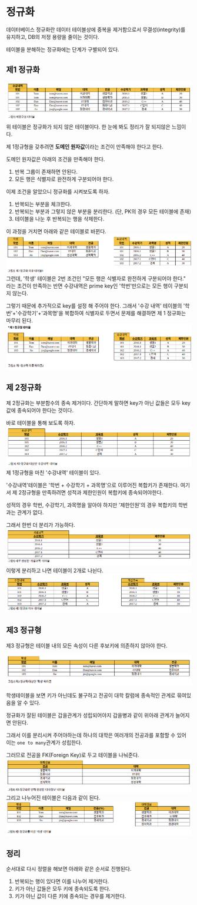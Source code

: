 # 정규화

데이터베이스 정규화란 데이터 테이블상에 중복을 제거함으로서 무결성(integrity)를 유지하고, DB의 저정 용량을 줄이는 것이다.

테이블을 분해하는 정규화에는 단계가 구별되어 있다.

## 제1 정규화

!['정규화'](./image/%EC%A0%95%EA%B7%9C%ED%99%94(%EC%A0%84).png)
위 테이블은 정규화가 되지 않은 테이블이다. 한 눈에 봐도 정리가 잘 되지않은 느낌이다.

제 1정규형을 갖추려면 **도메인 원자값**이라는 조건이 만족해야 한다고 한다.

도메인 원자값은 아래의 조건을 만족해야 한다.

1. 반복 그룹이 존재하면 안된다.
2. 모든 행은 식별자로 완전하게 구분되어야 한다.

이제 조건을 알았으니 정규화를 시켜보도록 하자.

1. 반복되는 부분을 체크한다.
2. 반복되는 부분과 그렇지 않은 부분을 분리한다. (단, PK의 경우 모든 테이블에 존재)
3. 테이블을 나눈 후 반복되는 행을 삭제한다.

이 과정을 거치면 아래와 같은 테이블로 바뀐다.
!['정규화(1)'](./image/%EC%A0%9C1%EC%A0%95%EA%B7%9C%ED%99%94(1).png)
그런데, '학생' 테이블은 2번 조건인 "모든 행은 식별자로 완전하게 구분되어야 한다." 라는 조건이 만족하는 반면 수강내역은 prime key인 '학번'만으로는 모든 행이 구분되지 않는다.

그렇기 때문에 추가적으로 key를 설정 해 주어야 한다. 그래서 '수강 내역' 테이블의 '학번'+'수강학기'+'과목명'을 복합하여 식별자로 두면서 문제를 해결하면 제 1 정규화는 마무리 된다.
!['정규화(2)'](./image/%EC%A0%9C1%EC%A0%95%EA%B7%9C%ED%99%94(2).png)

## 제 2정규화

제 2정규화는 부분함수의 종속 제거이다. 간단하게 말하면 key가 아닌 값들은 모두 key값에 종속되어야 한다는 것이다.

바로 테이블을 통해 보도록 하자.
![제2정규형(1)](./image/%EC%A0%9C2%EC%A0%95%EA%B7%9C%ED%99%94(1).png)
제 1정규형을 마친 '수강내역' 테이블이 있다.

'수강내역'테이블은 '학번 + 수강학기 + 과목명'으로 이루어진 복합키가 존재한다. 여기서 제 2정규형을 만족하려면 성적과 제한인원이 복합키에 종속되어야한다.

성적의 경우 학번, 수강학기, 과목명을 알아야 하지만 '제한인원'의 경우 복합키의 학번과는 관계가 없다.

그래서 한번 더 분리가 가능하다.
![제2정규형(2)](./image/%EC%A0%9C2%EC%A0%95%EA%B7%9C%ED%99%94(2).png)
이렇게 분리하고 나면 테이블이 2개로 나뉜다.
![제2정규형(3)](./image/%EC%A0%9C2%EC%A0%95%EA%B7%9C%ED%99%94(3).png)

## 제3 정규형

제3 정규형은 테이블 내의 모든 속성이 다른 후보키에 의존하지 않아야 한다.

![제3정규형(1)](./image/%EC%A0%9C3%EC%A0%95%EA%B7%9C%ED%98%95(1).png)

학생테이블을 보면 키가 아닌데도 불구하고 전공이 대학 칼럼에 종속적인 관계로 묶여있음을 알 수 있다.

정규화가 잘된 테이블은 갑을관계가 성립되어야지 갑을병과 같이 위아래 관계가 늘어지면 안된다.

그래서 이를 분리시켜 주어야하는데 하나의 대학은 여러개의 전공과를 포함할 수 있어 이는 `one to many`관계가 성립한다.

그러므로 전공을 FK(Foreign Key)로 두고 테이블을 나눠준다.
![제3정규형(2)](./image/%EC%A0%9C3%EC%A0%95%EA%B7%9C%ED%98%95(2).png)
그리고 나누어진 테이블은 다음과 같이 된다.
![제3정규형(3)](./image/%EC%A0%9C3%EC%A0%95%EA%B7%9C%ED%98%95(3).png)

## 정리

순서대로 다시 정렬을 해보면 아래와 같은 순서로 진행된다.

1. 반복되는 행이 있다면 이를 나누어 제거한다.
2. 키가 아닌 값들은 모두 키에 종속되도록 한다.
3. 키가 아닌 값이 다른 키에 종속되는 경우를 제거한다.
